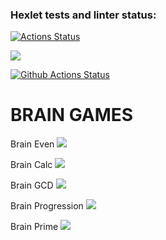 ### Hexlet tests and linter status:
[![Actions Status](https://github.com/Alexey-Shepelev/python-project-lvl1/workflows/hexlet-check/badge.svg)](https://github.com/Alexey-Shepelev/python-project-lvl1/actions)

<a href="https://codeclimate.com/github/codeclimate/codeclimate/maintainability"><img src="https://api.codeclimate.com/v1/badges/a99a88d28ad37a79dbf6/maintainability" /></a>

[![Github Actions Status](https://github.com/Alexey-Shepelev/python-project-lvl1/workflows/github-actions/badge.svg)](https://github.com/Alexey-Shepelev/python-project-lvl1/actions/workflows/github-actions.yml)

# BRAIN GAMES

Brain Even <a href="https://asciinema.org/a/488893" target="_blank"><img src="https://asciinema.org/a/488893.svg" /></a>

Brain Calc <a href="https://asciinema.org/a/489018" target="_blank"><img src="https://asciinema.org/a/489018.svg" /></a>

Brain GCD <a href="https://asciinema.org/a/489056" target="_blank"><img src="https://asciinema.org/a/489056.svg" /></a>

Brain Progression <a href="https://asciinema.org/a/uvjn1FijD0dKbBRAaddO1l5D2" target="_blank"><img src="https://asciinema.org/a/uvjn1FijD0dKbBRAaddO1l5D2.svg" /></a>

Brain Prime <a href="https://asciinema.org/a/jDhvSJHop1Yt1BlmqQp0hAvRK" target="_blank"><img src="https://asciinema.org/a/jDhvSJHop1Yt1BlmqQp0hAvRK.svg" /></a>